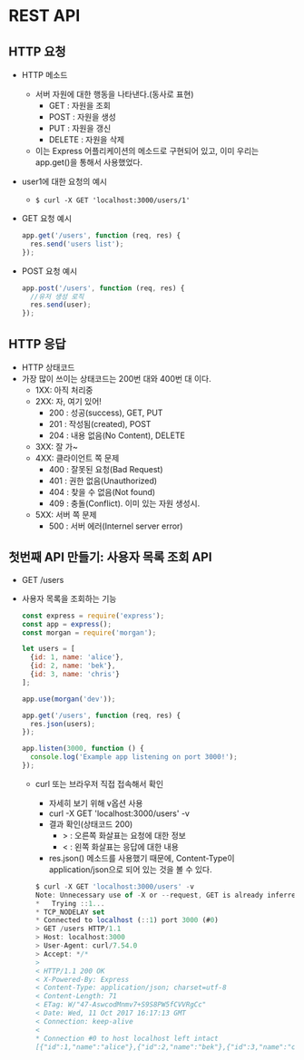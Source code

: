# REST API

## HTTP 요청

* HTTP 메소드
  * 서버 자원에 대한 행동을 나타낸다.(동사로 표현)
    * GET : 자원을 조회
    * POST : 자원을 생성
    * PUT : 자원을 갱신
    * DELETE : 자원을 삭제
  * 이는 Express 어플리케이션의 메소드로 구현되어 있고, 이미 우리는 app.get()을 통해서 사용했었다.


* user1에 대한 요청의 예시

  * `$ curl -X GET 'localhost:3000/users/1'`

* GET 요청 예시

  ```javascript
  app.get('/users', function (req, res) {
    res.send('users list');
  });
  ```

* POST 요청 예시

  ```javascript
  app.post('/users', function (req, res) {
    //유저 생성 로직
    res.send(user);
  });
  ```

  

## HTTP 응답

* HTTP 상태코드
* 가장 많이 쓰이는 상태코드는 200번 대와 400번 대 이다.
  * 1XX: 아직 처리중
  * 2XX: 자, 여기 있어!
    * 200 : 성공(success), GET, PUT
    * 201 : 작성됨(created), POST
    * 204 : 내용 없음(No Content), DELETE
  * 3XX: 잘 가~
  * 4XX: 클라이언트 쪽 문제
    * 400 : 잘못된 요청(Bad Request)
    * 401 : 권한 없음(Unauthorized)
    * 404 : 찾을 수 없음(Not found)
    * 409 : 충돌(Conflict). 이미 있는 자원 생성시.
  * 5XX: 서버 쪽 문제
    * 500 : 서버 에러(Internel server error)

  

## 첫번째 API 만들기: 사용자 목록 조회 API

* GET /users

* 사용자 목록을 조회하는 기능

  ```javascript
  const express = require('express');
  const app = express();
  const morgan = require('morgan');

  let users = [
    {id: 1, name: 'alice'},
    {id: 2, name: 'bek'},
    {id: 3, name: 'chris'}
  ];

  app.use(morgan('dev'));

  app.get('/users', function (req, res) {
    res.json(users);
  });

  app.listen(3000, function () {
    console.log('Example app listening on port 3000!');
  });
  ```

  * curl 또는 브라우저 직접 접속해서 확인

    * 자세히 보기 위해 v옵션 사용
    * curl -X GET 'localhost:3000/users' -v
    * 결과 확인(상태코드 200)
      * \> : 오른쪽 화살표는 요청에 대한 정보
      * \< : 왼쪽 화살표는 응답에 대한 내용
    * res.json() 메소드를 사용했기 때문에, Content-Type이 application/json으로 되어 있는 것을 볼 수 있다.

    ```javascript
    $ curl -X GET 'localhost:3000/users' -v
    Note: Unnecessary use of -X or --request, GET is already inferred.
    *   Trying ::1...
    * TCP_NODELAY set
    * Connected to localhost (::1) port 3000 (#0)
    > GET /users HTTP/1.1
    > Host: localhost:3000
    > User-Agent: curl/7.54.0
    > Accept: */*
    > 
    < HTTP/1.1 200 OK
    < X-Powered-By: Express
    < Content-Type: application/json; charset=utf-8
    < Content-Length: 71
    < ETag: W/"47-AswcodMnmv7+S9S8PW5fCVVRgCc"
    < Date: Wed, 11 Oct 2017 16:17:13 GMT
    < Connection: keep-alive
    < 
    * Connection #0 to host localhost left intact
    [{"id":1,"name":"alice"},{"id":2,"name":"bek"},{"id":3,"name":"chris"}]
    ```

    ​